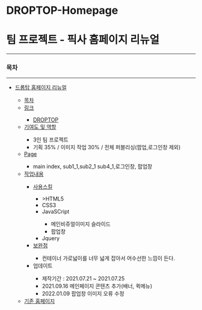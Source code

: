 # DROPTOP-Homepage
<h1>팀 프로젝트 - 픽사 홈페이지 리뉴얼 </h1>
    <hr>
    <h3>목차</h3>
    <hr>
    <ul>
        <li><a href="">드롭탑 홈페이지 리뉴얼</a></li>
        <ul>
            <li><a href="">목차</a></li>
            <li><a href="">링크</a></li>
                <ul>
                    <li><a href="https://dmstj3156.github.io/DROPTOP-Homepage/">DROPTOP</a></li>     
                </ul>
            <li><a href="">기여도 및 역할</a></li>
                <ul>
                    <li>3인 팀 프로젝트</li>
                    <li>기획 35% / 이미지 작업 30% / 전체 퍼블리싱(팝업,로그인창 제외)</li>
                </ul>
            <li><a href="">Page</a></li>
                <ul>
                  <li>main index, sub1_1,sub2_1 sub4_1,로그인창, 팝업창</li> 
                </ul>
            <li><a href="">작업내용</a></li>
                <ul>
                    <li><a href="">사용스킬</a></li>
                        <ul>
                            <li>>HTML5</a></li>
                            <li>CSS3</a></li>
                            <li>JavaSCript</a></li>   
                            <ul>
                                    <li>메인비쥬얼이미지 슬라이드</li>
                                    <li>팝업창</li>
                             </ul>
                            <li>Jquery</a></li>
                        </ul>
                    <li><a href="">보완점</a></li>
                        <ul>
                            <li>컨테이너 가로넓이를 너무 넓게 잡아서 어수선한 느낌이 든다.</li>
                        </ul>
                    <li>업데이트</li>
                        <ul>
                            <li>제작기간 : 2021.07.21 ~ 2021.07.25</li>
                            <li>2021.09.16 메인페이지 콘텐츠 추가(배너, 퀵메뉴)</li>
                            <li>2022.01.09 팝업창 이미지 오류 수정</li>
                        </ul>
                </ul>
            <li><a href="http://www.cafedroptop.com/n/kr/src/main.php">기존 홈페이지</a></li>
        </ul>
    </ul>


